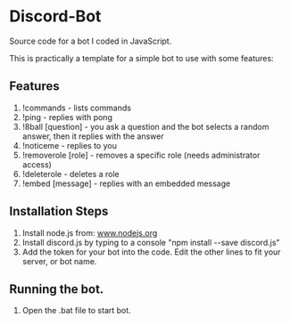 # Discord-Bot
Source code for a bot I coded in JavaScript.


This is practically a template for a simple bot to use with some features:

Features
-------------
1. !commands - lists commands
2. !ping - replies with pong
3. !8ball [question] - you ask a question and the bot selects a random answer, then it replies with the answer
4. !noticeme - replies to you 
5. !removerole [role] - removes a specific role (needs administrator access)
6. !deleterole - deletes a role
7. !embed [message] - replies with an embedded message


Installation Steps
--------------------
1. Install node.js from: www.nodejs.org
2. Install discord.js by typing to a console "npm install --save discord.js"
3. Add the token for your bot into the code. Edit the other lines to fit your server, or bot name.



Running the bot.
-------------------
1. Open the .bat file to start bot.



